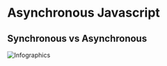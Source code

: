 # Asynchronous Javascript

## Synchronous vs Asynchronous

![Infographics](https://raw.githubusercontent.com/fjcalzado/Asynchronous-Javascript/blob/master/src/infographics/Sync_vs_Async.svg)
